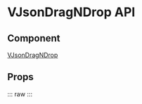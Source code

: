 <script setup>
</script>

# VJsonDragNDrop API

## Component
[VJsonDragNDrop](/componentdocs/vjsondragndrops)


## Props
::: raw
<client-only>
</client-only>
:::